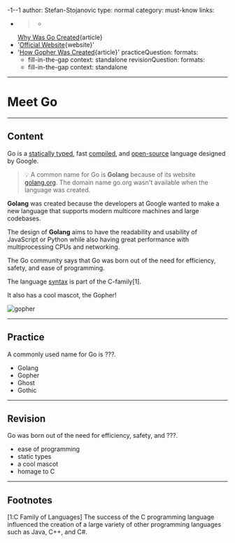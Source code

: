 -1--1
author: Stefan-Stojanovic
type: normal
category: must-know
links:
  - >-
    [Why Was Go
    Created](https://tip.golang.org/doc/faq#creating_a_new_language){article}
  - '[Official Website](https://golang.org/){website}'
  - '[How Gopher Was Created](https://blog.golang.org/gopher){article}'
practiceQuestion:
  formats:
    - fill-in-the-gap
  context: standalone
revisionQuestion:
  formats:
    - fill-in-the-gap
  context: standalone
---

# Meet Go


---

## Content

Go is a [statically typed](https://www.enki.com/glossary/general/statically-typed), fast [compiled](https://www.enki.com/glossary/general/compilation), and [open-source](https://www.enki.com/glossary/general/open-source) language designed by Google.

> 💡 A common name for Go is **Golang** because of its website [golang.org](https://golang.org). The domain name go.org wasn't available when the language was created.

**Golang** was created because the developers at Google wanted to make a new language that supports modern multicore machines and large codebases.

The design of **Golang** aims to have the readability and usability of JavaScript or Python while also having great performance with multiprocessing CPUs and networking.

The Go community says that Go was born out of the need for efficiency, safety, and ease of programming.

The language [syntax](https://www.enki.com/glossary/general/syntax) is part of the C-family[1].

It also has a cool mascot, the Gopher!

![gopher](https://img.enkipro.com/0de65d1452f38c7e2c9afa4bcf162f97.png)


---

## Practice

A commonly used name for Go is ???.

- Golang
- Gopher
- Ghost
- Gothic


---

## Revision

Go was born out of the need for efficiency, safety, and ???.

- ease of programming
- static types
- a cool mascot
- homage to C


---

## Footnotes

[1:C Family of Languages]
The success of the C programming language influenced the creation of a large variety of other programming languages such as Java, C++, and C#.
